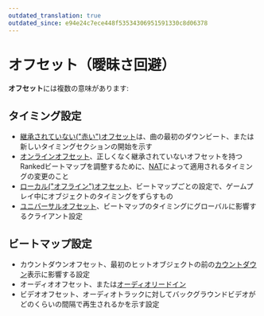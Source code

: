 ```yaml
---
outdated_translation: true
outdated_since: e94e24c7ece448f53534306951591330c8d06378
---
```


# オフセット（曖昧さ回避）

**オフセット**には複数の意味があります:

## タイミング設定

- [継承されていない("赤い")オフセット](/wiki/Beatmapping/Offset)は、曲の最初のダウンビート、または新しいタイミングセクションの開始を示す
- [オンラインオフセット](/wiki/Beatmap/Online_offset)、正しくなく継承されていないオフセットを持つRankedビートマップを調整するために、[NAT](/wiki/People/The_Team/Nomination_Assessment_Team)によって適用されるタイミングの変更のこと
- [ローカル("オフライン")オフセット](/wiki/Glossary/Local_song_offset)、ビートマップごとの設定で、ゲームプレイ中にオブジェクトのタイミングをずらすもの
- [ユニバーサルオフセット](/wiki/Client/Options/Universal_offset)、ビートマップのタイミングにグローバルに影響するクライアント設定

## ビートマップ設定

- カウントダウンオフセット、最初のヒットオブジェクトの前の[カウントダウン](/wiki/Beatmapping/Countdown)表示に影響する設定
- オーディオオフセット、または[オーディオリードイン](/wiki/Glossary/Lead-in)
- ビデオオフセット、オーディオトラックに対してバックグラウンドビデオがどのくらいの間隔で再生されるかを示す設定
